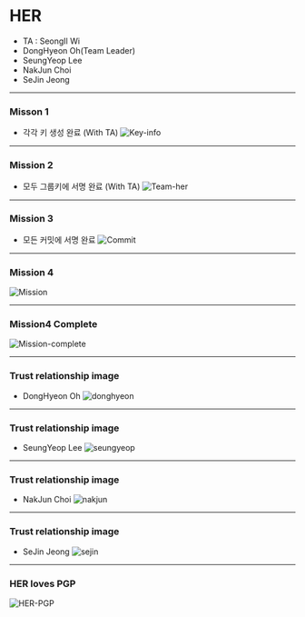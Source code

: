 # HER

- TA : SeongIl Wi
- DongHyeon Oh(Team Leader)
- SeungYeop Lee
- NakJun Choi
- SeJin Jeong

---

### Misson 1

- 각각 키 생성 완료 (With TA)
![Key-info](images/key_info.png)

---

### Mission 2

- 모두  그룹키에 서명 완료 (With TA)
![Team-her](images/team_her.jpg)

---

### Mission 3

- 모든 커밋에 서명 완료
![Commit](images/github_commit.jpg)

---

### Mission 4

![Mission](images/mission4.png)

---

### Mission4 Complete

![Mission-complete](images/mission4_complete.jpg)

---

### Trust relationship image

- DongHyeon Oh
![donghyeon](images/Dh_sig2dot.jpg)

---

### Trust relationship image

- SeungYeop Lee
![seungyeop](images/SY_sig2dot.jpg)

---

### Trust relationship image

- NakJun Choi
![nakjun](images/NJ_sig2dot.jpg)

---

### Trust relationship image

- SeJin Jeong
![sejin](images/SJ_sig2dot.jpg)

---

### HER loves PGP

![HER-PGP](images/HER_PGP.png)


